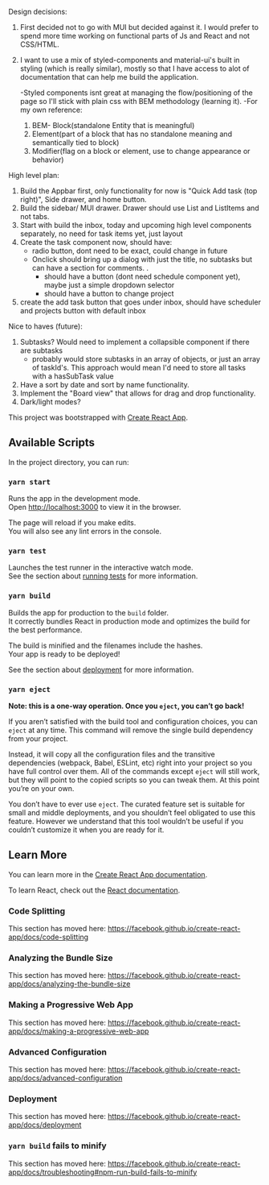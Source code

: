 Design decisions:

1. First decided not to go with MUI but decided against it. I would prefer to spend more time working on functional parts of Js and React and not CSS/HTML.

2. I want to use a mix of styled-components and material-ui's built in styling (which is really similar), mostly so that I have access to alot of documentation that can help me build the application.

   -Styled components isnt great at managing the flow/positioning of the page so I'll stick with plain css with BEM methodology (learning it).
   -For my own reference:

   1. BEM- Block(standalone Entity that is meaningful)
   2. Element(part of a block that has no standalone meaning and semantically tied to block)
   3. Modifier(flag on a block or element, use to change appearance or behavior)

High level plan:

1. Build the Appbar first, only functionality for now is "Quick Add task (top right)", Side drawer, and home button.
2. Build the sidebar/ MUI drawer. Drawer should use List and ListItems and not tabs.
3. Start with build the inbox, today and upcoming high level components separately, no need for task items yet, just layout
4. Create the task component now, should have:
   - radio button, dont need to be exact, could change in future
   - Onclick should bring up a dialog with just the title, no subtasks but can have a section for comments. .
     - should have a button (dont need schedule component yet), maybe just a simple dropdown selector
     - should have a button to change project
5. create the add task button that goes under inbox, should have scheduler and projects button with default inbox

Nice to haves (future):

1. Subtasks? Would need to implement a collapsible component if there are subtasks
   - probably would store subtasks in an array of objects, or just an array of taskId's. This approach would mean I'd need to store all tasks with a hasSubTask value
1. Have a sort by date and sort by name functionality.
1. Implement the "Board view" that allows for drag and drop functionality.
1. Dark/light modes?

This project was bootstrapped with [Create React App](https://github.com/facebook/create-react-app).

## Available Scripts

In the project directory, you can run:

### `yarn start`

Runs the app in the development mode.<br />
Open [http://localhost:3000](http://localhost:3000) to view it in the browser.

The page will reload if you make edits.<br />
You will also see any lint errors in the console.

### `yarn test`

Launches the test runner in the interactive watch mode.<br />
See the section about [running tests](https://facebook.github.io/create-react-app/docs/running-tests) for more information.

### `yarn build`

Builds the app for production to the `build` folder.<br />
It correctly bundles React in production mode and optimizes the build for the best performance.

The build is minified and the filenames include the hashes.<br />
Your app is ready to be deployed!

See the section about [deployment](https://facebook.github.io/create-react-app/docs/deployment) for more information.

### `yarn eject`

**Note: this is a one-way operation. Once you `eject`, you can’t go back!**

If you aren’t satisfied with the build tool and configuration choices, you can `eject` at any time. This command will remove the single build dependency from your project.

Instead, it will copy all the configuration files and the transitive dependencies (webpack, Babel, ESLint, etc) right into your project so you have full control over them. All of the commands except `eject` will still work, but they will point to the copied scripts so you can tweak them. At this point you’re on your own.

You don’t have to ever use `eject`. The curated feature set is suitable for small and middle deployments, and you shouldn’t feel obligated to use this feature. However we understand that this tool wouldn’t be useful if you couldn’t customize it when you are ready for it.

## Learn More

You can learn more in the [Create React App documentation](https://facebook.github.io/create-react-app/docs/getting-started).

To learn React, check out the [React documentation](https://reactjs.org/).

### Code Splitting

This section has moved here: https://facebook.github.io/create-react-app/docs/code-splitting

### Analyzing the Bundle Size

This section has moved here: https://facebook.github.io/create-react-app/docs/analyzing-the-bundle-size

### Making a Progressive Web App

This section has moved here: https://facebook.github.io/create-react-app/docs/making-a-progressive-web-app

### Advanced Configuration

This section has moved here: https://facebook.github.io/create-react-app/docs/advanced-configuration

### Deployment

This section has moved here: https://facebook.github.io/create-react-app/docs/deployment

### `yarn build` fails to minify

This section has moved here: https://facebook.github.io/create-react-app/docs/troubleshooting#npm-run-build-fails-to-minify
